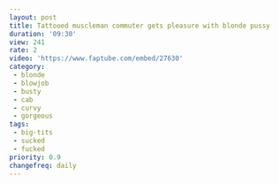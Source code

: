```yaml
---
layout: post
title: Tattooed muscleman commuter gets pleasure with blonde pussy
duration: '09:30'
view: 241
rate: 2
video: 'https://www.faptube.com/embed/27630'
category:
 - blonde
 - blowjob
 - busty
 - cab
 - curvy
 - gorgeous
tags: 
 - big-tits
 - sucked
 - fucked
priority: 0.9
changefreq: daily
---
```

